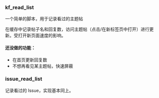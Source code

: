 ### kf_read_list
一个简单的脚本，用于记录看过的主题帖

在缓存中记录帖子名和回复数，访问主题帖（点击/在新标签页中打开）进行更新。受打开新页面速度的影响。

#### 还没做的功能：
 - 在首页更新回复数
 - 不想再看见某主题帖，快速屏蔽

### issue_read_list
记录看过的 Issue，实现基本同上。
